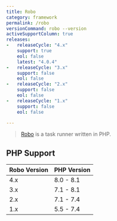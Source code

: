 ```yaml
---
title: Robo
category: framework
permalink: /robo
versionCommand: robo --version
activeSupportColumn: true
releases:
-   releaseCycle: "4.x"
    support: true
    eol: false
    latest: "4.0.4"
-   releaseCycle: "3.x"
    support: false
    eol: false
-   releaseCycle: "2.x"
    support: false
    eol: false
-   releaseCycle: "1.x"
    support: false
    eol: false

---
```


> [Robo](https://robo.li/) is a task runner written in PHP.

## PHP Support

Robo Version|PHP Version
------------|-----------
4.x         | 8.0 - 8.1
3.x         | 7.1 - 8.1
2.x         | 7.1 - 7.4
1.x         | 5.5 - 7.4
